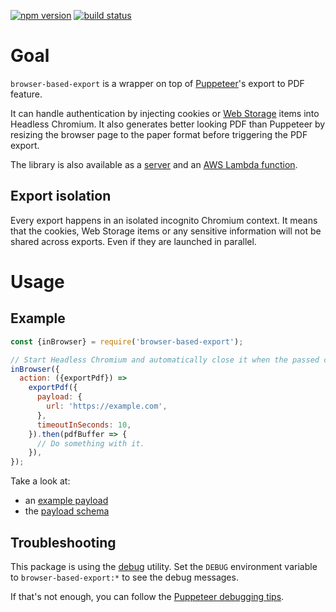 [![npm version](https://img.shields.io/npm/v/browser-based-export.svg)](https://npmjs.org/package/browser-based-export)
[![build status](https://img.shields.io/circleci/project/github/activeviam/browser-based-export.svg)](https://circleci.com/gh/activeviam/browser-based-export)

# Goal

`browser-based-export` is a wrapper on top of [Puppeteer](https://github.com/GoogleChrome/puppeteer)'s export to PDF feature.

It can handle authentication by injecting cookies or [Web Storage](https://developer.mozilla.org/en-US/docs/Web/API/Web_Storage_API) items into Headless Chromium.
It also generates better looking PDF than Puppeteer by resizing the browser page to the paper format before triggering the PDF export.

The library is also available as a [server](https://npmjs.org/package/browser-based-export-server) and an [AWS Lambda function](https://github.com/activeviam/browser-based-export/tree/master/packages/browser-based-pdf-export-lambda).

## Export isolation

Every export happens in an isolated incognito Chromium context.
It means that the cookies, Web Storage items or any sensitive information will not be shared across exports.
Even if they are launched in parallel.

# Usage

## Example

```javascript
const {inBrowser} = require('browser-based-export');

// Start Headless Chromium and automatically close it when the passed callback resolves.
inBrowser({
  action: ({exportPdf}) =>
    exportPdf({
      payload: {
        url: 'https://example.com',
      },
      timeoutInSeconds: 10,
    }).then(pdfBuffer => {
      // Do something with it.
    }),
});
```

Take a look at:

* an [example payload](src/examples.js)
* the [payload schema](src/schemas.js)

## Troubleshooting

This package is using the [debug](https://www.npmjs.com/package/debug) utility.
Set the `DEBUG` environment variable to `browser-based-export:*` to see the debug messages.

If that's not enough, you can follow the [Puppeteer debugging tips](https://github.com/GoogleChrome/puppeteer/tree/v1.4.0#debugging-tips).

